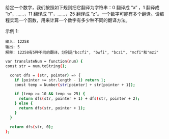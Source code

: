 给定一个数字，我们按照如下规则把它翻译为字符串：0 翻译成 “a” ，1 翻译成 “b”，……，11 翻译成 “l”，……，25 翻译成 “z”。一个数字可能有多个翻译。请编程实现一个函数，用来计算一个数字有多少种不同的翻译方法。

示例 1:

```
输入: 12258
输出: 5
解释: 12258有5种不同的翻译，分别是"bccfi", "bwfi", "bczi", "mcfi"和"mzi"
```

```bash
var translateNum = function(num) {
const str = num.toString();

  const dfs = (str, pointer) => {           
    if (pointer >= str.length - 1) return 1;
    const temp = Number(str[pointer] + str[pointer + 1]);

    if (temp >= 10 && temp <= 25) {          
      return dfs(str, pointer + 1) + dfs(str, pointer + 2);
    } else {                                
      return dfs(str, pointer + 1);  
    }
  }

  return dfs(str, 0);
};
```



